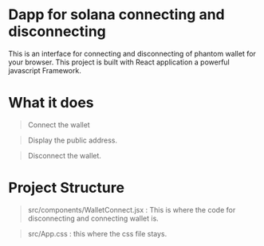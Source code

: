 # Dapp for solana connecting and disconnecting 

This is an interface for connecting and disconnecting of phantom wallet for your browser. 
This project is built with React application a powerful javascript Framework.

# What it does 

> Connect the wallet 

> Display the public address. 

> Disconnect the wallet. 

# Project Structure 

> src/components/WalletConnect.jsx : This is where the code for disconnecting and connecting wallet is. 

> src/App.css : this where the css file stays.